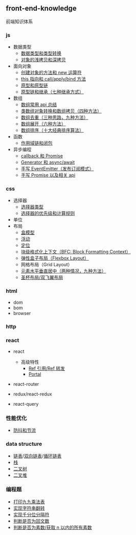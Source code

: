 ## front-end-knowledge

前端知识体系

### js

- 数据类型
  - [数据类型和类型转换](js/js-type.md)
  - [对象的浅拷贝和深拷贝](js/js-type-clone.md)
- 面向对象
  - [创建对象的方法和 new 运算符](js/js-oop-object.md)
  - [this 指向和 call/apply/bind 方法](js/js-oop-this.md)
  - [原型和原型链](js/js-oop-proto.md)
  - [原型链和继承（七种继承方式）](js/js-oop-inherit.md)
- 数组
  - [数组常用 api 总结](js/js-array-api.md)
  - [类数组对象转换和数组拷贝（四种方法）](js/js-array-like.md)
  - [数组去重（三种思路，九种方法）](js/js-array-unique.md)
  - [数组展开（六种方法）](js/js-array-flat.md)
  - [数组排序（十大经典排序算法）](js/js-array-sort.md)
- 函数
  - [作用域链和闭包](js/js-func-closure.md)
- 异步编程
  - [callback 和 Promise](js/js-async-promise.md)
  - [Generator 和 async/await](js/js-async-await.md)
  - [手写 EventEmitter（发布订阅模式）](js/js-async-event.md)
  - [手写 Promise 以及相关 api](js/js-async-promise-aplus.md)

### css

- 选择器
  - [选择器类型](css/css-selector-type.md)
  - [选择器的优先级和计算规则](css/css-selector-priority.md)
- 单位
- 布局
  - [盒模型](css/css-layout-box.md)
  - [浮动](css/css-layout-float.md)
  - [定位](css/css-layout-position.md)
  - [块级格式化上下文（BFC: Block Formatting Context）](css/css-layout-bfc.md)
  - [弹性盒子布局（Flexbox Layout）](css/css-layout-flexbox.md)
  - 网格布局（Grid Layout）
  - [元素水平垂直居中（两种情况，九种方法）](css/css-layout-center.md)
  - [圣杯布局/双飞翼布局](css/css-layout-grail.md)

### html

- dom
- bom
- browser

### http

### react

- react
  - 高级特性
    - [Ref 引用/Ref 转发](react/react-ref/react-ref.html)
    - [Portal](react/react-portal/react-portal.html)

- react-router
- redux/react-redux
- react-query

### 性能优化

- [防抖和节流](optimize/optimize-debounce-throttle.md)

### data structure

- [链表](data-structure/LinkedList.js)/[双向链表](data-structure/DoublyLinkedList.js)/[循环链表](data-structure/CircularLinkedList.js)
- [栈](data-structure/stack.md)
- [二叉树](data-structure/BinarySearchTree.js)
- [二叉堆](data-structure/Heap.js)

### 编程题

- [打印九九乘法表](exam/multiply.js)
- [实现字符串翻转](exam/string-reverse.js)
- [实现千分位分隔符](exam/thousand-seperator.js)
- [判断是否为回文数](exam/palindrome.js)
- [判断是否为素数/获取 n 以内的所有素数](exam/prime.js)
